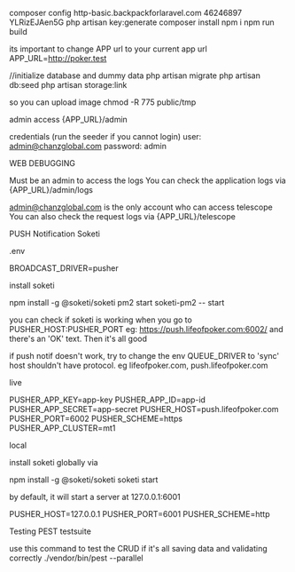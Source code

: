 composer config http-basic.backpackforlaravel.com 46246897 YLRizEJAen5G
php artisan key:generate
composer install
npm i
npm run build

its important to change APP url to your current app url
APP_URL=http://poker.test

//initialize database and dummy data
php artisan migrate
php artisan db:seed
php artisan storage:link

so you can upload image
chmod -R 775 public/tmp

admin access
{APP_URL}/admin

credentials (run the seeder if you cannot login)
user:  admin@chanzglobal.com
password:  admin

WEB DEBUGGING

Must be an admin to access the logs
You can check the application logs via {APP_URL}/admin/logs

admin@chanzglobal.com is the only account who can access telescope
You can also check the request logs via {APP_URL}/telescope


PUSH Notification
Soketi

.env

BROADCAST_DRIVER=pusher

install soketi

npm install -g @soketi/soketi
pm2 start soketi-pm2 -- start

you can check if soketi is working when you go to PUSHER_HOST:PUSHER_PORT eg: https://push.lifeofpoker.com:6002/
and there's an 'OK' text. Then it's all good

if push notif doesn't work, try to change the env QUEUE_DRIVER to 'sync'
host shouldn't have protocol. eg lifeofpoker.com, push.lifeofpoker.com

live

PUSHER_APP_KEY=app-key
PUSHER_APP_ID=app-id
PUSHER_APP_SECRET=app-secret
PUSHER_HOST=push.lifeofpoker.com
PUSHER_PORT=6002
PUSHER_SCHEME=https
PUSHER_APP_CLUSTER=mt1

local

install soketi globally via

npm install -g @soketi/soketi
soketi start

by default, it will start a server at 127.0.0.1:6001

PUSHER_HOST=127.0.0.1
PUSHER_PORT=6001
PUSHER_SCHEME=http

Testing
PEST testsuite

use this command to test the CRUD if it's all saving data and validating correctly
./vendor/bin/pest --parallel



